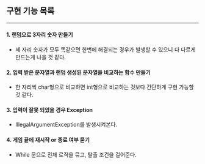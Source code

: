 ## 구현 기능 목록

----

#### 1. 랜덤으로 3자리 숫자 만들기
* 세 자리 숫자가 모두 똑같으면 한번에 해결되는 경우가 발생할 수 있으니 다 다르게 만드는게 나을 것 같다.

#### 2. 입력 받은 문자열과 랜덤 생성된 문자열을 비교하는 함수 만들기
* 한 자리씩 char형으로 비교하면 int형으로 비교하는 것보다 간단하게 구현 가능할 것 같다.

#### 3. 입력이 잘못 되었을 경우 Exception
* IllegalArgumentException를 발생시켜본다.

#### 4. 게임 끝에 재시작 or 종료 여부 묻기
* While 문으로 전체 로직을 묶고, 탈출 조건을 걸어준다.